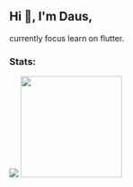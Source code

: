 ## Hi 👋, I'm Daus,

currently focus learn on flutter.

### Stats:
<p>
    <img src="https://github-readme-stats.vercel.app/api?username=daaa&hide=contribs,prs&show_icons=true&hide_border=true&title_color=000" />
    <img src="https://github-readme-stats.vercel.app/api/top-langs/?username=daaa&layout=compact" height=180 />
</p>
